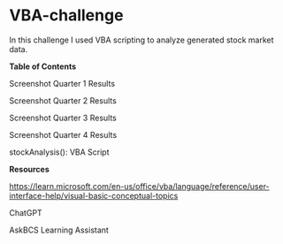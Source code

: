 # VBA-challenge

In this challenge I used VBA scripting to analyze generated stock market data.

**Table of Contents**

Screenshot Quarter 1 Results

Screenshot Quarter 2 Results

Screenshot Quarter 3 Results

Screenshot Quarter 4 Results

stockAnalysis(): VBA Script


**Resources**

https://learn.microsoft.com/en-us/office/vba/language/reference/user-interface-help/visual-basic-conceptual-topics

ChatGPT

AskBCS Learning Assistant
